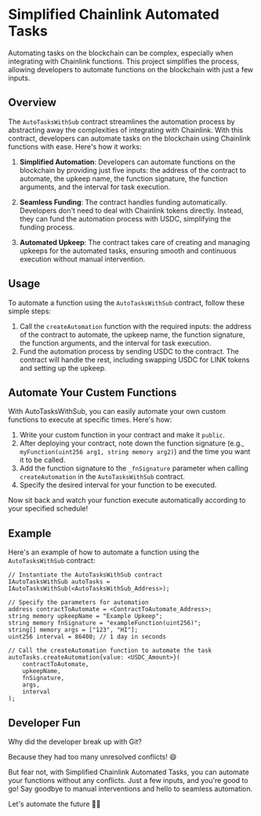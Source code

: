 # Simplified Chainlink Automated Tasks

Automating tasks on the blockchain can be complex, especially when integrating with Chainlink functions. This project simplifies the process, allowing developers to automate functions on the blockchain with just a few inputs.

## Overview

The `AutoTasksWithSub` contract streamlines the automation process by abstracting away the complexities of integrating with Chainlink. With this contract, developers can automate tasks on the blockchain using Chainlink functions with ease. Here's how it works:

1. **Simplified Automation**: Developers can automate functions on the blockchain by providing just five inputs: the address of the contract to automate, the upkeep name, the function signature, the function arguments, and the interval for task execution.

2. **Seamless Funding**: The contract handles funding automatically. Developers don't need to deal with Chainlink tokens directly. Instead, they can fund the automation process with USDC, simplifying the funding process.

3. **Automated Upkeep**: The contract takes care of creating and managing upkeeps for the automated tasks, ensuring smooth and continuous execution without manual intervention.

## Usage

To automate a function using the `AutoTasksWithSub` contract, follow these simple steps:

1. Call the `createAutomation` function with the required inputs: the address of the contract to automate, the upkeep name, the function signature, the function arguments, and the interval for task execution.
2. Fund the automation process by sending USDC to the contract. The contract will handle the rest, including swapping USDC for LINK tokens and setting up the upkeep.

## Automate Your Custem Functions

With AutoTasksWithSub, you can easily automate your own custom functions to execute at specific times. Here's how:

1. Write your custom function in your contract and make it `public`.
2. After deploying your contract, note down the function signature (e.g., `myFunction(uint256 arg1, string memory arg2)`) and the time you want it to be called.
3. Add the function signature to the `_fnSignature` parameter when calling `createAutomation` in the `AutoTasksWithSub` contract.
4. Specify the desired interval for your function to be executed.

Now sit back and watch your function execute automatically according to your specified schedule!


## Example

Here's an example of how to automate a function using the `AutoTasksWithSub` contract:

```solidity
// Instantiate the AutoTasksWithSub contract
IAutoTasksWithSub autoTasks = IAutoTasksWithSub(<AutoTasksWithSub_Address>);

// Specify the parameters for automation
address contractToAutomate = <ContractToAutomate_Address>;
string memory upkeepName = "Example Upkeep";
string memory fnSignature = "exampleFunction(uint256)";
string[] memory args = ["123", "HI"];
uint256 interval = 86400; // 1 day in seconds

// Call the createAutomation function to automate the task 
autoTasks.createAutomation{value: <USDC_Amount>}(
    contractToAutomate, 
    upkeepName, 
    fnSignature, 
    args, 
    interval
);
```

## Developer Fun

Why did the developer break up with Git?

Because they had too many unresolved conflicts! 😄

But fear not, with Simplified Chainlink Automated Tasks, you can automate your functions without any conflicts. Just a few inputs, and you're good to go! Say goodbye to manual interventions and hello to seamless automation.

Let's automate the future 🚀✨
